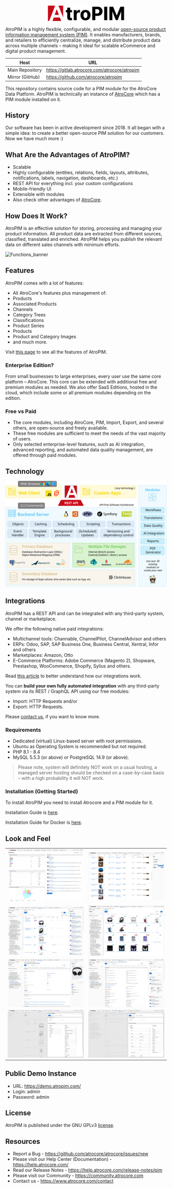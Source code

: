 <p align="center" width="100%">
<img src="_assets/atropim-logo.svg" alt="AtroPIM Logo" height="48">
</p>

AtroPIM is a highly flexible, configurable, and modular [open-source product information management system (PIM)](https://www.atropim.com). 
It enables manufacturers, brands, and retailers to efficiently centralize, manage, and distribute product data across multiple channels – making it ideal for scalable eCommerce and digital product management.


| Host            | URL                                          |
| --------------- | -------------------------------------------- |
| Main Repository | https://gitlab.atrocore.com/atrocore/atropim |
| Mirror (GitHub) | https://github.com/atrocore/atropim          |

This repository contains source code for a PIM module for the AtroCore Data Platform. AtroPIM is technically an instance of [AtroCore](https://github.com/atrocore/atrocore) which has a PIM module installed on it.

## History
Our software has been in active development since 2018. It all began with a simple idea: to create a better open-source PIM solution for our customers.
Now we have much more :)


## What Are the Advantages of AtroPIM?

- Scalable
- Highly configurable (entities, relations, fields, layouts, attributes, notifications, labels, navigation, dashboards, etc.)
- REST API for everything incl. your custom configurations
- Mobile-friendly UI
- Extensible with modules
- Also check other advantages of [AtroCore](https://github.com/atrocore/atrocore).

## How Does It Work?

AtroPIM is an effective solution for storing, processing and managing your product information. All product data are extracted from different sources, classified, translated and enriched. AtroPIM helps you publish the relevant data on different sales channels with minimum efforts. 

![Functions_banner](_assets/how_it_works_scheme__en.png)

## Features

AtroPIM comes with a lot of features:

- All AtroCore's features plus management of:
- Products
- Associated Products
- Channels
- Category Trees
- Classifications
- Product Series
- Products
- Product and Category Images
- and much more.

Visit [this page](https://www.atropim.com/en/features) to see all the features of AtroPIM.

### Enterprise Edition?

From small businesses to large enterprises, every user use the same core platform – AtroCore. This core can be extended with additional free and premium modules as needed.
We also offer SaaS Editions, hosted in the cloud, which include some or all premium modules depending on the edition.

### Free vs Paid

- The core modules, including AtroCore, PIM, Import, Export, and several others, are open-source and freely available.
- These free modules are sufficient to meet the needs of the vast majority of users.
- Only selected enterprise-level features, such as AI integration, advanced reporting, and automated data quality management, are offered through paid modules.

## Technology

![Architecture and Technologies](_assets/architecture-and-technologies.svg)


## Integrations

AtroPIM has a REST API and can be integrated with any third-party system, channel or marketplace. 

We offer the following native paid integrations:

- Multichannel tools: Channable, ChannelPilot, ChannelAdvisor and others
- ERPs: Odoo, SAP, SAP Business One, Business Central, Xentral, Infor and others
- Marketplaces: Amazon, Otto
- E-Commerce Platforms: Adobe Commerce (Magento 2), Shopware, Prestashop, WooCommerce, Shopify, Sylius and others.

Read [this article](https://store.atrocore.com/en/atrocore-integrations-for-erp-ecommerce-marketplaces) to better understand how our integrations work.

You can **build your own fully automated integration** with any third-party system via its REST / GraphQL API using our free modules: 
- Import: HTTP Requests and/or 
- Export: HTTP Requests.

Please [contact us](https://www.atropim.com/contact), if you want to know more.


### Requirements

* Dedicated (virtual) Linux-based server with root permissions. 
* Ubuntu as Operating System is recommended but not required.
* PHP 8.1 - 8.4
* MySQL 5.5.3 (or above) or PostgreSQL 14.9 (or above).

> Please note, system will definitely NOT work on a usual hosting, a managed server hosting should be checked on a case-by-case basis – with a high probability it will NOT work.

### Installation (Getting Started)

To install AtroPIM you need to install Atrocore and a PIM module for it.

Installation Guide is [here](https://help.atrocore.com/installation-and-maintenance/installation).

Installation Guide for Docker is [here](https://help.atrocore.com/installation-and-maintenance/installation/docker-configuration).

## Look and Feel
|                                                                                          |                                                                                          |
| ---------------------------------------------------------------------------------------- | ---------------------------------------------------------------------------------------- |
| [![Dashboard](_assets/dashboard.png)](_assets/dashboard.png)                             | [![Files](_assets/files.png)](_assets/files.png)                                         |
| [![Product List](_assets/product-list.png)](_assets/product-list.png)                    | [![Product Cards](_assets/product-cards.png)](_assets/product-cards.png)                 |
| [![Product Details 1](_assets/product-details1.png)](_assets/product-details1.png)       | [![Product Details 2](_assets/product-details2.png)](_assets/product-details2.png)       |
| [![Layout Management 1](_assets/layout-management1.png)](_assets/layout-management1.png) | [![Layout Management 2](_assets/layout-management2.png)](_assets/layout-management2.png) |

## Public Demo Instance

- URL: https://demo.atropim.com/
- Login: admin
- Password: admin
     
## License

AtroPIM is published under the GNU GPLv3 [license](LICENSE.txt).

## Resources

- Report a Bug - https://github.com/atrocore/atrocore/issues/new
- Please visit our Help Center (Documentation) - https://help.atrocore.com/
- Read our Release Notes - https://help.atrocore.com/release-notes/pim
- Please visit our Community - https://community.atrocore.com
- Сontact us - https://www.atrocore.com/contact
